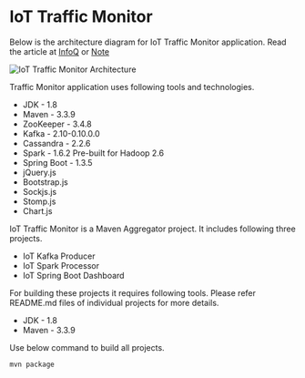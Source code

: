 # IoT Traffic Monitor

Below is the architecture diagram for IoT Traffic Monitor application. Read the article at [InfoQ](https://www.infoq.com/articles/traffic-data-monitoring-iot-kafka-and-spark-streaming) or [Note](https://www.linkedin.com/pulse/traffic-data-monitoring-using-iot-kafka-spark-jon-carlisle)

![IoT Traffic Monitor Architecture](https://github.com/baghelamit/iot-traffic-monitor/blob/master/iot-architecture.png)

Traffic Monitor application uses following tools and technologies.

- JDK - 1.8
- Maven - 3.3.9
- ZooKeeper - 3.4.8
- Kafka - 2.10-0.10.0.0
- Cassandra - 2.2.6
- Spark - 1.6.2 Pre-built for Hadoop 2.6
- Spring Boot - 1.3.5
- jQuery.js
- Bootstrap.js
- Sockjs.js
- Stomp.js
- Chart.js

IoT Traffic Monitor is a Maven Aggregator project. It includes following three projects.

- IoT Kafka Producer
- IoT Spark Processor
- IoT Spring Boot Dashboard

For building these projects it requires following tools. Please refer README.md files of individual projects for more details.

- JDK - 1.8
- Maven - 3.3.9

Use below command to build all projects.

```sh
mvn package
```
